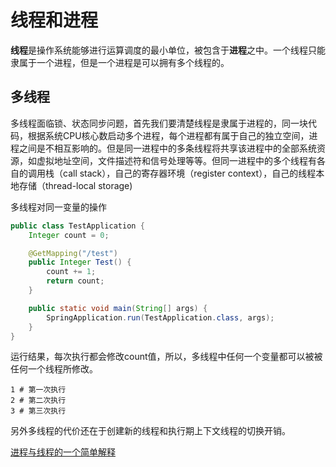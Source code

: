 # 线程和进程

**线程**是操作系统能够进行运算调度的最小单位，被包含于**进程**之中。一个线程只能隶属于一个进程，但是一个进程是可以拥有多个线程的。

## 多线程

多线程面临锁、状态同步问题，首先我们要清楚线程是隶属于进程的，同一块代码，根据系统CPU核心数启动多个进程，每个进程都有属于自己的独立空间，进程之间是不相互影响的。但是同一进程中的多条线程将共享该进程中的全部系统资源，如虚拟地址空间，文件描述符和信号处理等等。但同一进程中的多个线程有各自的调用栈（call stack），自己的寄存器环境（register context），自己的线程本地存储（thread-local storage)

多线程对同一变量的操作

```java
public class TestApplication {
    Integer count = 0;

    @GetMapping("/test")
    public Integer Test() {
        count += 1;
        return count;
    }

    public static void main(String[] args) {
        SpringApplication.run(TestApplication.class, args);
    }
}
```

运行结果，每次执行都会修改count值，所以，多线程中任何一个变量都可以被被任何一个线程所修改。

```shell
1 # 第一次执行
2 # 第二次执行
3 # 第三次执行
```

另外多线程的代价还在于创建新的线程和执行期上下文线程的切换开销。

[进程与线程的一个简单解释](http://www.ruanyifeng.com/blog/2013/04/processes_and_threads.html)

